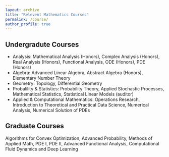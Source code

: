 ```yaml
---
layout: archive
title: "Relevent Mathematics Courses"
permalink: /course/
author_profile: true
---
```


## Undergradute Courses
- Analysis: Mathematical Analysis (Honors), Complex Analysis (Honors), Real Analysis (Honors), Functional Analysis, ODE (Honors), PDE (Honors)
- Algebra: Advanced Linear Algebra, Abstract Algebra (Honors), Elementary Number Theory
- Geometry: Topology, Differential Geometry
- Probalility & Statistics: Probability Theory, Applied Stochastic Processes, Mathematical Statistics, Statistical Linear Models (auditor)  
- Applied & Computational Mathematics: Operations Research, Introduction to Theoretical and Practical Data Science, Numerical Analysis, Numerical Solution of PDEs 

## Graduate Courses
Algorithms for Convex Optimization, Advanced Probability, Methods of Applied Math, PDE I, PDE II, Advanced Functional Analysis, Computational Fluid Dynamics and Deep Learning
